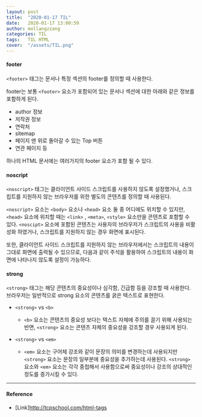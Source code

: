 ```yaml
---
layout: post
title:  "2020-01-17 TIL"
date:   2020-01-17 13:00:59
author: mollangzzang
categories: TIL
tags:	TIL HTML
cover:  "/assets/TIL.png"
---
```


#### footer

`<footer>` 태그는 문서나 특정 섹션의 footer를 정의할 때 사용한다.

footer는 보통 `<footer>` 요소가 포함되어 있는 문서나 섹션에 대한 아래와 같은 정보를 포함하게 된다.

- author 정보
- 저작권 정보
- 연락처
- sitemap
- 페이지 맨 위로 돌아갈 수 있는 Top 버튼
- 연관 페이지 등

하나의 HTML 문서에는 여러가지의 footer 요소가 포함 될 수 있다.


#### noscript

`<noscript>` 태그는 클라이언트 사이드 스크립트를 사용하지 않도록 설정했거나, 스크립트를 지원하지 않는 브라우저를 위한 별도의 콘텐츠를 정의할 때 사용된다.

`<noscript>` 요소는 `<body>` 요소나 `<head>` 요소 둘 중 어디에도 위치할 수 있지만, `<head>` 요소에 위치할 때는 `<link>` , `<meta>`, `<style>` 요소만을 콘텐츠로 포함할 수 있다. `<noscipt>` 요소에 포함된 콘텐츠는 사용자의 브라우저가 스크립트의 사용을 비활성화 하였거나, 스크립트를 지원하지 않는 경우 화면에 표시된다.

또한, 클라이언트 사이드 스크립트를 지원하지 않는 브라우저에서는 스크립트의 내용이 그대로 화면에 출력될 수 있으므로, 다음과 같이 주석을 활용하여 스크립트의 내용이 화면에 나타나지 않도록 설정이 가능하다.

#### strong

`<strong>` 태그는 해당 콘텐츠의 중요성이나 심각함, 긴급함 등을 강조할 때 사용한다. 브라우저는 일반적으로 strong 요소의 콘텐츠를 굵은 텍스트로 표현한다.

- `<strong>` vs `<b>`
    - `<b>` 요소는 콘텐츠의 중요성 보다는 텍스트 자체에 주의를 끌기 위해 사용되는 반면, `<strong>` 요소는 콘텐츠 자체의 중요성을 강조할 경우 사용되게 된다.

- `<strong>` vs `<em>`
    - `<em>` 요소는 구어체 강조와 같이 문장의 의미를 변경하는데 사용되지만 `<strong>` 요소는 문장의 일부분에 중요성을 추가하는데 사용된다. `<strong>` 요소와 `<em>` 요소는 각각 중첩해서 사용함으로써 중요성이나 강조의 상대적인 정도를 증가시킬 수 있다.

    



<hr>

#### Reference

- [Link]http://tcpschool.com/html-tags
